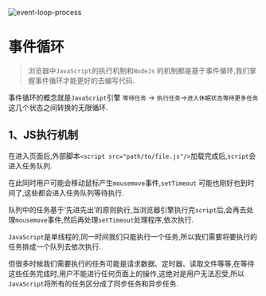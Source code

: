 ![event-loop-process](/web/assets/event-loop-process.jpg)
# 事件循环

> 浏览器中`JavaScript`的执行机制和`NodeJs` 的机制都是基于事件循环,我们掌握事件循环才能更好的去编写代码.

事件循环的概念就是`JavaScript`引擎 `等待任务` -> `执行任务`->`进入休眠状态等待更多任务`这几个状态之间转换的无限循环.

## 1、JS执行机制

在进入页面后,外部脚本`<script src="path/to/file.js"/>`加载完成后,`script`会进入任务队列.

在此同时用户可能会移动鼠标产生`mousemove`事件,`setTimeout` 可能也刚好也到时间了,这些都会进入任务队列等待执行.

队列中的任务基于‘先进先出’的原则执行,当浏览器引擎执行完`script`后,会再去处理`mousemove`事件,然后再处理`setTimeout`处理程序,依次执行.

`JavaScript`是单线程的,同一时间我们只能执行一个任务,所以我们需要将要执行的任务排成一个队列去依次执行.

但很多时候我们需要执行的任务可能是请求数据、定时器、读取文件等等,在等待这些任务完成时,用户不能进行任何页面上的操作,这绝对是用户无法忍受,所以`JavaScript`将所有的任务区分成了同步任务和异步任务.
